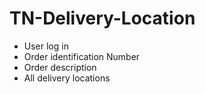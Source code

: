 # TN-Delivery-Location

- User log in
- Order identification Number
- Order description
- All delivery locations